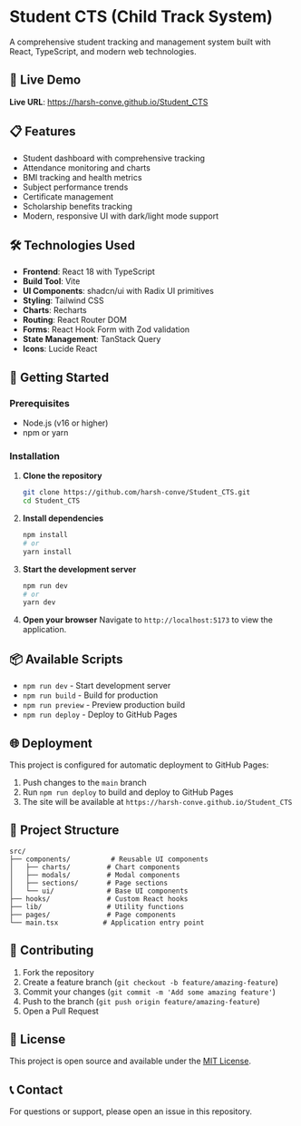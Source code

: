 # Student CTS (Child Track System)

A comprehensive student tracking and management system built with React, TypeScript, and modern web technologies.

## 🚀 Live Demo

**Live URL**: https://harsh-conve.github.io/Student_CTS

## 📋 Features

- Student dashboard with comprehensive tracking
- Attendance monitoring and charts
- BMI tracking and health metrics
- Subject performance trends
- Certificate management
- Scholarship benefits tracking
- Modern, responsive UI with dark/light mode support

## 🛠️ Technologies Used

- **Frontend**: React 18 with TypeScript
- **Build Tool**: Vite
- **UI Components**: shadcn/ui with Radix UI primitives
- **Styling**: Tailwind CSS
- **Charts**: Recharts
- **Routing**: React Router DOM
- **Forms**: React Hook Form with Zod validation
- **State Management**: TanStack Query
- **Icons**: Lucide React

## 🚀 Getting Started

### Prerequisites

- Node.js (v16 or higher)
- npm or yarn

### Installation

1. **Clone the repository**
   ```bash
   git clone https://github.com/harsh-conve/Student_CTS.git
   cd Student_CTS
   ```

2. **Install dependencies**
   ```bash
   npm install
   # or
   yarn install
   ```

3. **Start the development server**
   ```bash
   npm run dev
   # or
   yarn dev
   ```

4. **Open your browser**
   Navigate to `http://localhost:5173` to view the application.

## 📦 Available Scripts

- `npm run dev` - Start development server
- `npm run build` - Build for production
- `npm run preview` - Preview production build
- `npm run deploy` - Deploy to GitHub Pages

## 🌐 Deployment

This project is configured for automatic deployment to GitHub Pages:

1. Push changes to the `main` branch
2. Run `npm run deploy` to build and deploy to GitHub Pages
3. The site will be available at `https://harsh-conve.github.io/Student_CTS`

## 📁 Project Structure

```
src/
├── components/          # Reusable UI components
│   ├── charts/         # Chart components
│   ├── modals/         # Modal components
│   ├── sections/       # Page sections
│   └── ui/             # Base UI components
├── hooks/              # Custom React hooks
├── lib/                # Utility functions
├── pages/              # Page components
└── main.tsx           # Application entry point
```

## 🤝 Contributing

1. Fork the repository
2. Create a feature branch (`git checkout -b feature/amazing-feature`)
3. Commit your changes (`git commit -m 'Add some amazing feature'`)
4. Push to the branch (`git push origin feature/amazing-feature`)
5. Open a Pull Request

## 📄 License

This project is open source and available under the [MIT License](LICENSE).

## 📞 Contact

For questions or support, please open an issue in this repository.

